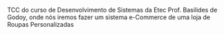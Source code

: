 TCC do curso de Desenvolvimento de Sistemas da Etec Prof. Basilides de Godoy, onde nós iremos fazer um sistema e-Commerce de uma loja de Roupas Personalizadas
